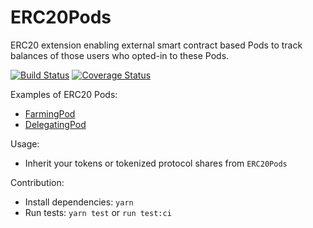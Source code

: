 # ERC20Pods

ERC20 extension enabling external smart contract based Pods to track balances of those users who opted-in to these Pods.

[![Build Status](https://github.com/1inch/erc20-pods/workflows/CI/badge.svg)](https://github.com/1inch/erc20-pods/actions)
[![Coverage Status](https://codecov.io/gh/1inch/erc20-pods/branch/master/graph/badge.svg?token=JA2Z2CABZZ)](https://codecov.io/gh/1inch/erc20-pods)

Examples of ERC20 Pods:
- [FarmingPod](https://github.com/1inch/farming)
- [DelegatingPod](https://github.com/1inch/delegating)

Usage:
- Inherit your tokens or tokenized protocol shares from `ERC20Pods`

Contribution:
- Install dependencies: `yarn` 
- Run tests: `yarn test` or `run test:ci`
